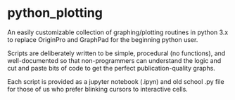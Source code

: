 # python_plotting

An easily customizable collection of graphing/plotting routines in python 3.x to replace OriginPro and GraphPad for the beginning python user.

Scripts are deliberately written to be simple, procedural (no functions), and well-documented so that non-programmers can understand the logic and cut and paste bits of code to get the perfect publication-quality graphs.  

Each script is provided as a jupyter notebook (.ipyn) and old school .py file for those of us who prefer blinking cursors to interactive cells.
